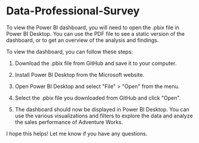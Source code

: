 # Data-Professional-Survey

To view the Power BI dashboard, you will need to open the .pbix file in Power BI Desktop. You can use the PDF file to see a static version of the dashboard, or to get an overview of the analysis and findings.

To view the dashboard, you can follow these steps:

1. Download the .pbix file from GitHub and save it to your computer.

2. Install Power BI Desktop from the Microsoft website.

3. Open Power BI Desktop and select "File" > "Open" from the menu.

4. Select the .pbix file you downloaded from GitHub and click "Open".

5. The dashboard should now be displayed in Power BI Desktop. You can use the various visualizations and filters to explore the data and analyze the sales performance of Adventure Works.

I hope this helps! Let me know if you have any questions.
